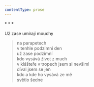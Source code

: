 ```yaml
---
contentType: prose
---
```


\* \* \*

Už zase umírají mouchy

> na parapetech  
> v tenhle podzimní den  
> už zase podzimní  
> kdo vysává život z much  
> v klášteře v tropech jsem si nevšiml  
> díval jsem se jen  
> kdo a kde ho vysává ze mě  
> světlo šedne
